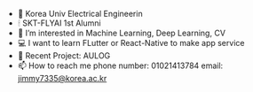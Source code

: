 - 🔭 Korea Univ Electrical Engineerin
- 🕯 SKT-FLYAI 1st Alumni
- 🌱 I’m interested in Machine Learning, Deep Learning, CV
- 💻 I want to learn FLutter or React-Native to make app service
- 👯 Recent Project: AULOG
- 📫 How to reach me
     phone number: 01021413784
     email: jimmy7335@korea.ac.kr
